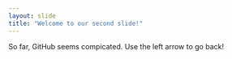 ```yaml
---
layout: slide
title: "Welcome to our second slide!"
---
```

So far, GitHub seems compicated.
Use the left arrow to go back!
